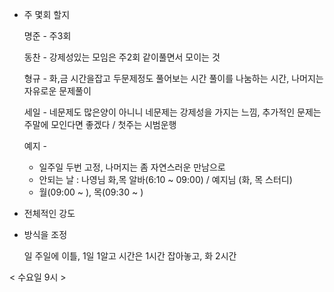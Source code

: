 - 주 몇회 할지

  명준 - 주3회

  동찬 - 강제성있는 모임은 주2회 같이풀면서 모이는 것

  형규 - 화,금 시간을잡고 두문제정도 풀어보는 시간 풀이를 나눔하는 시간, 나머지는 자유로운 문제풀이

  세일 - 네문제도 많은양이 아니니 네문제는 강제성을 가지는 느낌, 추가적인 문제는 주말에 모인다면 좋겠다 / 첫주는 시범운행

  예지 - 

  - 일주일 두번 고정, 나머지는 좀 자연스러운 만남으로
  - 안되는 날 : 나영님 화,목 알바(6:10 ~ 09:00) / 예지님 (화, 목 스터디)
  - 월(09:00 ~ ), 목(09:30 ~ )

- 전체적인 강도

- 방식을 조정

  일 주일에 이틀, 1일 1알고 시간은 1시간 잡아놓고, 화 2시간

< 수요일 9시 >

